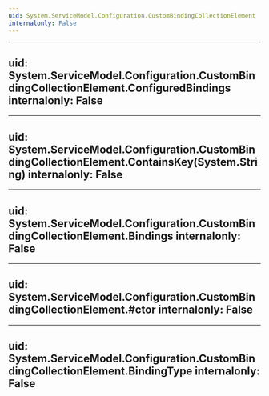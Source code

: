 ```yaml
---
uid: System.ServiceModel.Configuration.CustomBindingCollectionElement
internalonly: False
---
```


---
uid: System.ServiceModel.Configuration.CustomBindingCollectionElement.ConfiguredBindings
internalonly: False
---

---
uid: System.ServiceModel.Configuration.CustomBindingCollectionElement.ContainsKey(System.String)
internalonly: False
---

---
uid: System.ServiceModel.Configuration.CustomBindingCollectionElement.Bindings
internalonly: False
---

---
uid: System.ServiceModel.Configuration.CustomBindingCollectionElement.#ctor
internalonly: False
---

---
uid: System.ServiceModel.Configuration.CustomBindingCollectionElement.BindingType
internalonly: False
---
